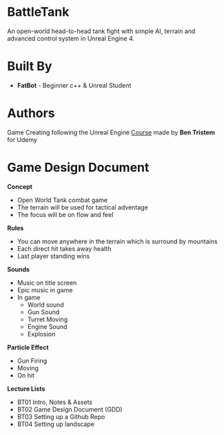 # BattleTank
An open-world head-to-head tank fight with simple AI, terrain and advanced control system in Unreal Engine 4.


# Built By
* **FatBot** - Beginner c++ & Unreal Student

# Authors
Game Creating following the Unreal Engine [Course](https://www.udemy.com/unrealcourse) made by **Ben Tristem** for Udemy

# Game Design Document
**Concept**
  * Open World Tank combat game
  * The terrain will be used for tactical adventage
  * The focus will be on flow and feel
  
 **Rules**
 
  * You can move anywhere in the terrain which is surround by mountains
  * Each direct hit takes away health
  * Last player standing wins
  
 **Sounds**
 
  * Music on title screen
  * Epic music in game
  * In game
    * World sound
    * Gun Sound
    * Turret Moving 
    * Engine Sound
    * Explosion
    
  **Particle Effect**
  
  * Gun Firing
  * Moving 
  * On hit
  
  **Lecture Lists**
  * BT01 Intro, Notes & Assets 
  * BT02 Game Design Document (GDD)
  * BT03 Setting up a Github Repo
  * BT04 Setting up landscape
  
